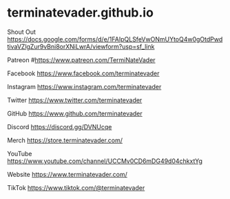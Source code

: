 # terminatevader.github.io
Shout Out
https://docs.google.com/forms/d/e/1FAIpQLSfeVwONmUYtoQ4w0gOtdPwdtivaVZlgZur9vBni8orXNiLwrA/viewform?usp=sf_link

Patreon
#https://www.patreon.com/TermiNateVader 

Facebook
https://www.facebook.com/terminatevader 

Instagram 
https://www.instagram.com/terminatevader

Twitter
https://www.twitter.com/terminatevader

GitHub 
https://www.github.com/terminatevader

Discord 
https://discord.gg/DVNUcqe

Merch
https://store.terminatevader.com/

YouTube
https://www.youtube.com/channel/UCCMv0CD6mDG49d04chkxtYg

Website
https://www.terminatevader.com/

TikTok
https://www.tiktok.com/@terminatevader
